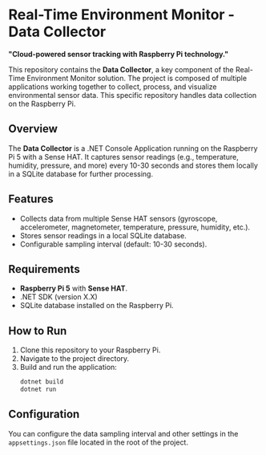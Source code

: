 # Real-Time Environment Monitor - Data Collector
**"Cloud-powered sensor tracking with Raspberry Pi technology."**

This repository contains the **Data Collector**, a key component of the Real-Time Environment Monitor solution. The project is composed of multiple applications working together to collect, process, and visualize environmental sensor data. This specific repository handles data collection on the Raspberry Pi.

## Overview
The **Data Collector** is a .NET Console Application running on the Raspberry Pi 5 with a Sense HAT. It captures sensor readings (e.g., temperature, humidity, pressure, and more) every 10-30 seconds and stores them locally in a SQLite database for further processing.

## Features
- Collects data from multiple Sense HAT sensors (gyroscope, accelerometer, magnetometer, temperature, pressure, humidity, etc.).
- Stores sensor readings in a local SQLite database.
- Configurable sampling interval (default: 10-30 seconds).

## Requirements
- **Raspberry Pi 5** with **Sense HAT**.
- .NET SDK (version X.X)
- SQLite database installed on the Raspberry Pi.

## How to Run
1. Clone this repository to your Raspberry Pi.
2. Navigate to the project directory.
3. Build and run the application:
    ```bash
    dotnet build
    dotnet run
    ```

## Configuration
You can configure the data sampling interval and other settings in the `appsettings.json` file located in the root of the project.
